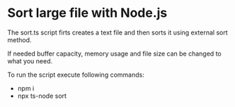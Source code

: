 # Sort large file with Node.js

The sort.ts script firts creates a text file and then sorts it using external sort method.

If needed buffer capacity, memory usage and file size can be changed to what you need.

To run the script execute following commands:

- npm i
- npx ts-node sort
